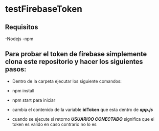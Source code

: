 # testFirebaseToken

## Requisitos

-Nodejs
-npm

## Para probar el token de firebase simplemente clona este repositorio y hacer los siguientes pasos:
- Dentro de la carpeta ejecutar los siguiente comandos:

- npm install
- npm start para iniciar 
- cambia el contenido de la variable **idToken** que esta dentro de ***app.js***
- cuando se ejecute si retorno ***USUARIOO CONECTADO*** significa que el token es valido en caso contrario no lo es






